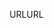 <span data-ttu-id="d4b6f-101">URL</span><span class="sxs-lookup"><span data-stu-id="d4b6f-101">URL</span></span>